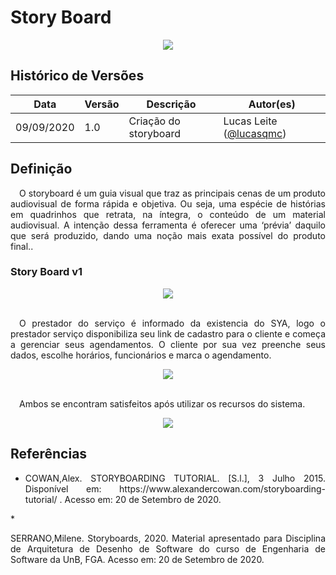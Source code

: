# Story Board

<div style="display: flex; justify-content: center; align-items:center;">
    <img src="https://unbarqdsw.github.io/2020.1_G11_SYA/assets/storyboard/icon.png">
</div>

## Histórico de Versões

| Data | Versão | Descrição | Autor(es) |
| ---- | ------ | --------- | --------- |
| 09/09/2020 | 1.0 | Criação do storyboard | Lucas Leite ([@lucasqmc](https://github.com/lucasqmc)) |




## **Definição**

<p align="justify">&emsp;O storyboard é um guia visual que traz as principais cenas de um produto audiovisual de forma rápida e objetiva. Ou seja, uma espécie de histórias em quadrinhos que retrata, na íntegra, o conteúdo de um material audiovisual. A intenção dessa ferramenta é oferecer uma ‘prévia’ daquilo que será produzido, dando uma noção mais exata possível do produto final..</p>


### **Story Board v1**


<div style="display: flex; justify-content: center; align-items:center;">
  <img style="text-align: center;" src="https://unbarqdsw.github.io/2020.1_G11_SYA/assets/storyboard/storyboard-pt1.png" ></img>
</div>
<br>
<p align="justify">&emsp;O prestador do serviço é informado da existencia do SYA, logo o prestador serviço disponibiliza seu link de cadastro para o cliente e começa a gerenciar seus agendamentos. O cliente por sua vez preenche seus dados, escolhe horários, funcionários e marca o agendamento.</p>
<div style="display: flex; justify-content: center; align-items:center;">
  <img style="text-align: center;" src="https://unbarqdsw.github.io/2020.1_G11_SYA/assets/storyboard/storyboard-pt2.png" ></img>
</div>
<br>
<p align="justify">&emsp;Ambos se encontram satisfeitos após utilizar os recursos do sistema. </p>
<div style="display: flex; justify-content: center; align-items:center;">
  <img style="text-align: center;" src="https://unbarqdsw.github.io/2020.1_G11_SYA/assets/storyboard/storyboard-pt3.png" ></img>
</div>


## Referências
 * <p align="justify">COWAN,Alex. STORYBOARDING TUTORIAL. [S.l.], 3 Julho 2015. Disponível em: https://www.alexandercowan.com/storyboarding-tutorial/ . Acesso em: 20 de Setembro de 2020.
</p>
 * <p align="justify">SERRANO,Milene. Storyboards, 2020. Material apresentado para Disciplina de Arquitetura de Desenho de Software do curso de Engenharia de Software da UnB, FGA. Acesso em: 20 de Setembro de 2020.
</p>
